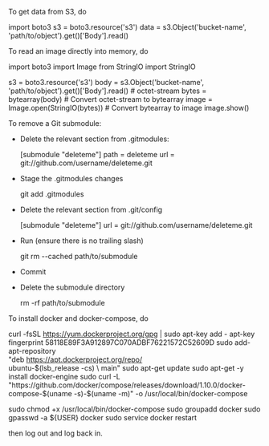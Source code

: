 To get data from S3, do

import boto3
s3 = boto3.resource('s3')
data = s3.Object('bucket-name', 'path/to/object').get()['Body'].read()


To read an image directly into memory, do

import boto3
import Image
from StringIO import StringIO

s3 = boto3.resource('s3')
body = s3.Object('bucket-name', 'path/to/object').get()['Body'].read() # octet-stream
bytes = bytearray(body) # Convert octet-stream to bytearray
image = Image.open(StringIO(bytes)) # Convert bytearray to image
image.show()


To remove a Git submodule:

* Delete the relevant section from .gitmodules:

  [submodule "deleteme"]
    path = deleteme
    url = git://github.com/username/deleteme.git

* Stage the .gitmodules changes

  git add .gitmodules

* Delete the relevant section from .git/config

  [submodule "deleteme"]
    url = git://github.com/username/deleteme.git

* Run (ensure there is no trailing slash)

  git rm --cached path/to/submodule

* Commit

* Delete the submodule directory

  rm -rf path/to/submodule


To install docker and docker-compose, do

curl -fsSL https://yum.dockerproject.org/gpg | sudo apt-key add -
apt-key fingerprint 58118E89F3A912897C070ADBF76221572C52609D
sudo add-apt-repository \
       "deb https://apt.dockerproject.org/repo/ \
       ubuntu-$(lsb_release -cs) \
       main"
sudo apt-get update
sudo apt-get -y install docker-engine
sudo curl -L "https://github.com/docker/compose/releases/download/1.10.0/docker-compose-$(uname -s)-$(uname -m)" -o /usr/local/bin/docker-compose

sudo chmod +x /usr/local/bin/docker-compose
sudo groupadd docker
sudo gpasswd -a ${USER} docker
sudo service docker restart

then log out and log back in.
